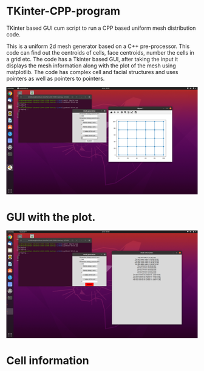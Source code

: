 # TKinter-CPP-program
TKinter based GUI cum script to run a CPP based uniform mesh distribution code.

This is a uniform 2d mesh generator based on a C++ pre-processor. This code can find out the centroids of cells, face centroids, number the cells in a grid etc. The code has a Tkinter based GUI, after taking the input it displays the mesh information along with the plot of the mesh using matplotlib. The code has complex cell and facial structures and uses pointers as well as pointers to pointers.

<img src="/MATPLOT.png"/>

<h1>GUI with the plot.</h1>

<img src="/MESH_INFO.png"/>

<h1>Cell information</h1>
